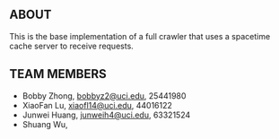 ABOUT
-------------------------
This is the base implementation of a full crawler that uses a spacetime
cache server to receive requests.

TEAM MEMBERS
-------------------------
- Bobby Zhong, bobbyz2@uci.edu, 25441980
- XiaoFan Lu, xiaofl14@uci.edu, 44016122
- Junwei Huang, junweih4@uci.edu, 63321524
- Shuang Wu, 
